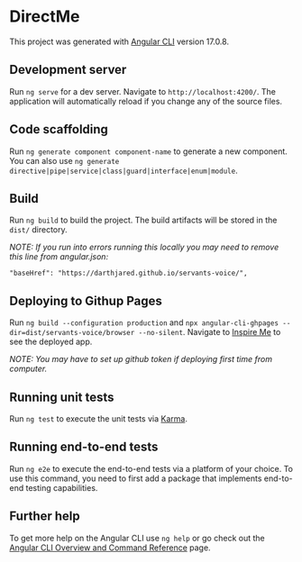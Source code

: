 # DirectMe

This project was generated with [Angular CLI](https://github.com/angular/angular-cli) version 17.0.8.

## Development server

Run `ng serve` for a dev server. Navigate to `http://localhost:4200/`. The application will automatically reload if you change any of the source files.

## Code scaffolding

Run `ng generate component component-name` to generate a new component. You can also use `ng generate directive|pipe|service|class|guard|interface|enum|module`.

## Build

Run `ng build` to build the project. The build artifacts will be stored in the `dist/` directory.

*NOTE: If you run into errors running this locally you may need to remove this line from angular.json:* 

```
"baseHref": "https://darthjared.github.io/servants-voice/",
```

## Deploying to Githup Pages

Run `ng build --configuration production` and `npx angular-cli-ghpages --dir=dist/servants-voice/browser --no-silent`.  Navigate to [Inspire Me](https://darthjared.github.io/direct-me/) to see the deployed app.

*NOTE: You may have to set up github token if deploying first time from computer.*

## Running unit tests

Run `ng test` to execute the unit tests via [Karma](https://karma-runner.github.io).

## Running end-to-end tests

Run `ng e2e` to execute the end-to-end tests via a platform of your choice. To use this command, you need to first add a package that implements end-to-end testing capabilities.

## Further help

To get more help on the Angular CLI use `ng help` or go check out the [Angular CLI Overview and Command Reference](https://angular.io/cli) page.

